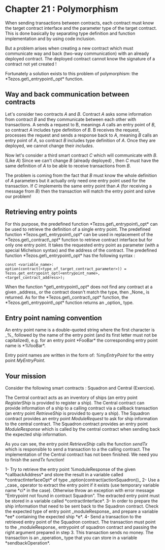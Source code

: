 # Chapter 21 : Polymorphism

<dialog character="pilot">The enemy is destroyed, great job Captain! Headquater is sending a reinforcement squadron to help us.</dialog>

When sending transactions between contracts, each contract must know the target contract interface and the parameter type of the target contract. This is done basically by separating type definition and function implementation and by using code inclusion.

But a problem arises when creating a new contract which must communicate way and back (two-way communication) with an already deployed contract. The deployed contract cannot know the signature of a contract not yet created !

<!-- prettier-ignore -->Fortunately a solution exists to this problem of polymorphism: the *Tezos.get\_entrypoint\_opt* function.

## Way and back communication between contracts

Let's consider two contracts _A_ and _B_. Contract _A_ asks some information from contract _B_ and they communicate between each other with transactions.
A sends a request to B, meanings _A_ calls an entry point of _B_, so contract _A_ includes type definition of _B_.
B receives the request, processes the request and sends a response back to _A_, meaning _B_ calls an entry point of _A_, so contract _B_ includes type definition of _A_.
Once they are deployed, we cannot change their _includes_.

Now let's consider a third smart contract _C_ which will communicate with _B_. (Like _A_)
Since we can't change _B_ (already deployed) , then _C_ must have the same definition of _A_ to be able to receive transactions from _B_.

The problem is coming from the fact that _B_ must know the whole definition of _A_ parameters but it actually only need one entry point used for the transaction. If _C_ implements the same entry point than _A_ (for receiving a message from _B_) then the transaction will match the entry point and solve our problem!

## Retrieving entry points

<!-- prettier-ignore -->For this purpose, the predefined function *Tezos.get\_entrypoint\_opt* can be used to retrieve the definition of a single entry point.

<!-- prettier-ignore -->The predefined function *Tezos.get\_entrypoint\_opt* can be used in replacement of the *Tezos.get\_contract\_opt* function to retrieve contract interface but for only one entry point. It takes the requested entry point as parameter (with a special Michelson syntax) and the address of the contract.

<!-- prettier-ignore -->The predefined function *Tezos.get\_entrypoint\_opt* has the following syntax :

```
const <variable_name>: option(contract(<type_of_target_contract_parameter>)) = Tezos.get_entrypoint_opt(<entrypoint_name>, <target_contract_address>);
```

<!-- prettier-ignore -->When the function *get\_entrypoint\_opt* does not find any contract at a given _address_ or the contract doesn't match the type, then _None_ is returned.

<!-- prettier-ignore -->As for the *Tezos.get\_contract\_opt* function, the *Tezos.get\_entrypoint\_opt* function returns an _option_ type.

## Entry point naming convention

<!-- prettier-ignore -->An entry point name is a double-quoted string where the first character is _%_ followed by the name of the entry point (and its first letter must not be capitalized), e.g. for an entry point *FooBar* the corresponding entry point name is *%fooBar*.

Entry point names are written in the form of: _%myEntryPoint_ for the entry point _MyEntryPoint_.

## Your mission

Consider the following smart contracts : Squadron and Central (Exercice).

The Central contract acts as an inventory of ships (an entry point _RegisterShip_ is provided to register a ship).
The Central contract can provide information of a ship to a calling contract via a callback transaction (an entry point _RetrieveShip_ is provided to query a ship).
The Squadron contract provides an entry point _ModuleRequest_ to ask for ship information to the central contract.
The Squadron contract provides an entry point _ModuleResponse_ which is called by the central contract when sending back the expected ship information.

As you can see, the entry point _RetrieveShip_ calls the function _sendTx_ which is responsible to send a transaction to a the calling contract. The implementation of the Central contract has not been finished. We need you to finish the _sendTx_ function!

<!-- prettier-ignore -->1- Try to retrieve the entry point %moduleResponse of the given *callbackAddress* and store the result in a variable called *contractInterfaceOpt* of type _option(contract(actionSquadron))_

<!-- prettier-ignore -->2- Use a _case_ operator to extract the entry point if it exists (use temporary variable name *ci* in the case). Otherwise throw an exception with error message "Entrypoint not found in contract Squadron". The extracted entry point must be stored in a variable called *contractInterface*.

<!-- prettier-ignore -->3- In order to prepare the ship information that need to be sent back to the Squadron contract. Check the expected type of entry point _moduleResponse_ and prepare a variable *ee* containing the expected ship *e*.

<!-- prettier-ignore -->4- Send a transaction to the retrieved entry point of the Squadron contract. The transaction must point to the _moduleResponse_ entrypoint of squadron contract and passing the right argument prepared in step 3. This transaction sends no money. The transaction is an _operation_ type that you can store in a variable *sendbackOperation*.
